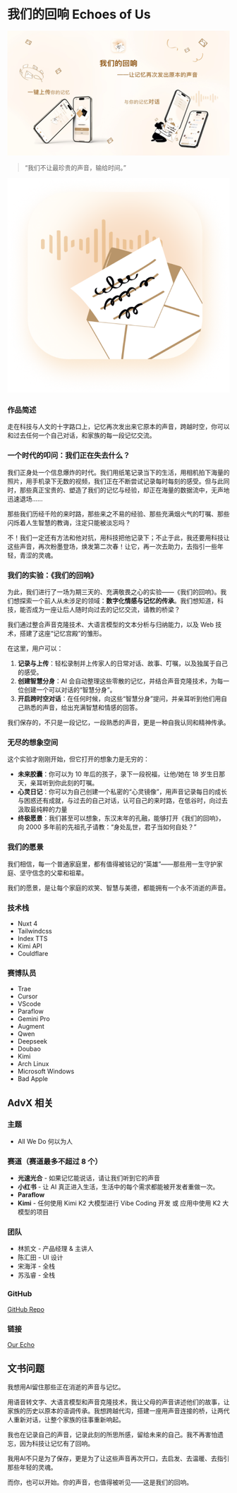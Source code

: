 # 我们的回响 Echoes of Us

![landing](./public/landing.jpg)

> “我们不让最珍贵的声音，输给时间。”

![Echoes of Us](./public/icon.png)

### 作品简述

走在科技与人文的十字路口上，记忆再次发出来它原本的声音，跨越时空，你可以和过去任何一个自己对话，和家族的每一段记忆交流。

### 一个时代的叩问：我们正在失去什么？

我们正身处一个信息爆炸的时代。我们用纸笔记录当下的生活，用相机拍下海量的照片，用手机录下无数的视频，我们正在不断尝试记录每时每刻的感受。但与此同时，那些真正宝贵的、塑造了我们的记忆与经验，却正在海量的数据流中，无声地迅速退场……

那些我们历经千险的来时路，那些来之不易的经验、那些充满烟火气的叮嘱、那些闪烁着人生智慧的教诲，注定只能被淡忘吗？

不！我们一定还有方法和他对抗，用科技把他记录下；不止于此，我还要用科技让这些声音，再次粉墨登场，焕发第二次春！让它，再一次去助力，去指引一些年轻，青涩的灵魂。

### 我们的实验：《我们的回响》

为此，我们进行了一场为期三天的、充满敬畏之心的实验——《我们的回响》。我们想探索一个前人从未涉足的领域：**数字化情感与记忆的传承**。我们想知道，科技，能否成为一座让后人随时向过去的记忆交流，请教的桥梁？

我们通过整合声音克隆技术、大语言模型的文本分析与归纳能力，以及 Web 技术，搭建了这座“记忆宫殿”的雏形。

在这里，用户可以：

1. **记录与上传**：轻松录制并上传家人的日常对话、故事、叮嘱，以及独属于自己的感受。
2. **创建智慧分身**：AI 会自动整理这些零散的记忆，并结合声音克隆技术，为每一位创建一个可以对话的“智慧分身”。
3. **开启跨时空对话**：在任何时候，向这些“智慧分身”提问，并亲耳听到他们用自己熟悉的声音，给出充满智慧和情感的回答。

我们保存的，不只是一段记忆，一段熟悉的声音，更是一种自我认同和精神传承。

### 无尽的想象空间

这个实验才刚刚开始，但它打开的想象力是无穷的：

- **未来胶囊**：你可以为 10 年后的孩子，录下一段祝福，让他/她在 18 岁生日那天，亲耳听到你此刻的叮嘱。
- **心灵日记**：你可以为自己创建一个私密的“心灵镜像”，用声音记录每日的成长与困惑还有成就，与过去的自己对话，认可自己的来时路，在低谷时，向过去汲取最纯粹的力量
- **终极愿景**：我们甚至可以想象，东汉末年的孔融，能够打开《我们的回响》，向 2000 多年前的先祖孔子请教：“身处乱世，君子当如何自处？”

### 我们的愿景

我们相信，每一个普通家庭里，都有值得被铭记的“英雄”——那些用一生守护家庭、坚守信念的父辈和祖辈。

我们的愿景，是让每个家庭的欢笑、智慧与美德，都能拥有一个永不消逝的声音。

### 技术栈

- Nuxt 4
- Tailwindcss
- Index TTS
- Kimi API
- Couldflare

### 赛博队员

- Trae
- Cursor
- VScode
- Paraflow
- Gemini Pro
- Augment
- Qwen
- Deepseek
- Doubao
- Kimi
- Arch Linux
- Microsoft Windows
- Bad Apple

## AdvX 相关

### 主题

- All We Do 何以为人

### **赛道（赛道最多不超过 8 个）**

- **光速光合** - 如果记忆能说话，请让我们听到它的声音
- **小红书** - 让 AI 真正进入生活，生活中的每个需求都能被开发者重做一次。
- **Paraflow**
- **Kimi** - 任何使用 Kimi K2 大模型进行 Vibe Coding 开发 或 应用中使用 K2 大模型的项目

### 团队

- 林凯文 - 产品经理 & 主讲人
- 陈汇田 - UI 设计
- 宋海洋 - 全栈
- 苏泓睿 - 全栈

### GitHub

[GitHub Repo](https://github.com/genius-alray/advx-project/)

### **链接**

[Our Echo](https://advx-project.pages.dev)

## 文书问题

我想用AI留住那些正在消逝的声音与记忆。   

用语音转文字、大语言模型和声音克隆技术，我让父母的声音讲述他们的故事，让家族的历史以原本的语调传承。我想跨越代沟，搭建一座用声音连接的桥，让两代人重新对话，让整个家族的往事重新响起。   

我也在记录自己的声音，记录此刻的所思所感，留给未来的自己。我不再害怕遗忘，因为科技让记忆有了回响。   

我用AI不只是为了保存，更是为了让这些声音再次开口，去启发、去温暖、去指引那些年轻的灵魂。   

而你，也可以开始。你的声音，也值得被听见——这是我们的回响。 
